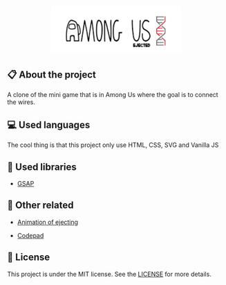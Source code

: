 <h1 align="center">
    <img src="./images/logo-repo-among.png" alt="Among Us Clone Game by Jhony Walker" width="300px" />
</h1>

## :clipboard: About the project

A clone of the mini game that is in Among Us where the goal is to connect the wires.

## :computer: Used languages

The cool thing is that this project only use HTML, CSS, SVG and Vanilla JS

## :closed_book: Used libraries

- [GSAP](https://cdnjs.com/libraries/gsap)

## :floppy_disk: Other related

- [Animation of ejecting](https://github.com/JhonyWalker-pixel/among-us-ejected)

- [Codepad](https://github.com/JhonyWalker-pixel/among-us-codepad)

## :book: License

This project is under the MIT license. See the [LICENSE](LICENSE.md) for more details.
